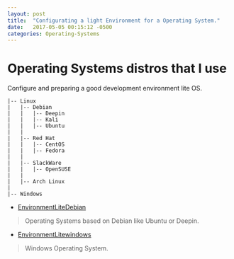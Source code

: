 ```yaml
---
layout: post
title:  "Configurating a light Environment for a Operating System."
date:   2017-05-05 00:15:12 -0500
categories: Operating-Systems
---
```

# Operating Systems distros that I use

Configure and preparing a good development environment lite OS.

    |-- Linux
    |   |-- Debian
    |   |   |-- Deepin
    |   |   |-- Kali
    |   |   |-- Ubuntu
    |   |
    |   |-- Red Hat
    |   |   |-- CentOS
    |   |   |-- Fedora
    |   |
    |   |-- SlackWare
    |   |   |-- OpenSUSE
    |   |
    |   |-- Arch Linux
    |
    |-- Windows


* [EnvironmentLiteDebian][debian-url]  
> Operating Systems based on Debian like Ubuntu or Deepin.

* [EnvironmentLitewindows][windows-url]  
> Windows Operating System.

[debian-url]:   /pages/light_environment_debian
[windows-url]:  /pages/light_environment_windows

